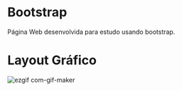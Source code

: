 # Bootstrap
Página Web desenvolvida para estudo usando bootstrap.

# Layout Gráfico
![ezgif com-gif-maker](https://user-images.githubusercontent.com/102175591/165845118-e0bb699a-4264-4232-8adc-4640e11e354b.gif)
